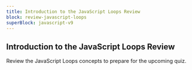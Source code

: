 ```yaml
---
title: Introduction to the JavaScript Loops Review
block: review-javascript-loops
superBlock: javascript-v9
---
```


## Introduction to the JavaScript Loops Review

Review the JavaScript Loops concepts to prepare for the upcoming quiz.
